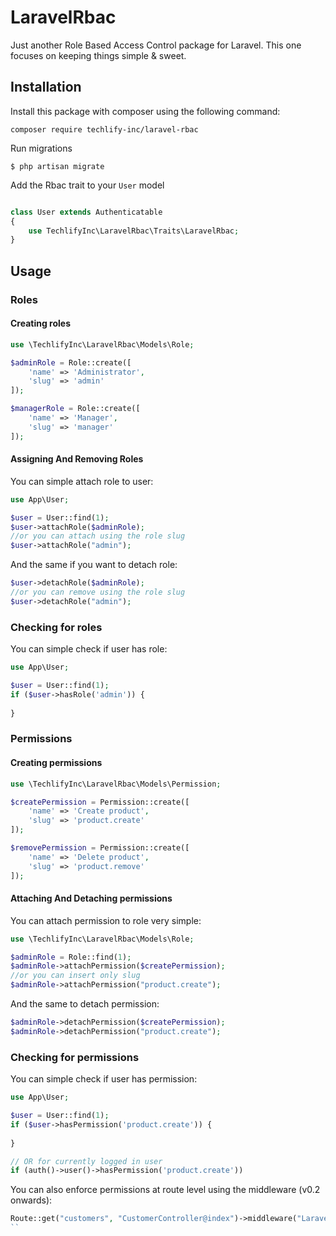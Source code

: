 # LaravelRbac

Just another Role Based Access Control package for Laravel. This one focuses on keeping things simple & sweet. 

## Installation

Install this package with composer using the following command:

```
composer require techlify-inc/laravel-rbac
```

Run migrations

```
$ php artisan migrate
```

Add the Rbac trait to your `User` model

```php

class User extends Authenticatable
{
    use TechlifyInc\LaravelRbac\Traits\LaravelRbac;
}
```

## Usage

### Roles

#### Creating roles

```php
use \TechlifyInc\LaravelRbac\Models\Role;

$adminRole = Role::create([
    'name' => 'Administrator',
    'slug' => 'admin'
]);

$managerRole = Role::create([
    'name' => 'Manager',
    'slug' => 'manager'
]);
```

#### Assigning And Removing Roles
	
You can simple attach role to user:
```php
use App\User;

$user = User::find(1);
$user->attachRole($adminRole);
//or you can attach using the role slug
$user->attachRole("admin");
```
And the same if you want to detach role:
```php
$user->detachRole($adminRole);
//or you can remove using the role slug
$user->detachRole("admin");
```
### Checking for roles

You can simple check if user has role:
```php
use App\User;

$user = User::find(1);
if ($user->hasRole('admin')) {
    
}
```

### Permissions

#### Creating permissions

```php
use \TechlifyInc\LaravelRbac\Models\Permission;

$createPermission = Permission::create([
    'name' => 'Create product',
    'slug' => 'product.create'
]);

$removePermission = Permission::create([
    'name' => 'Delete product',
    'slug' => 'product.remove'
]);
```

#### Attaching And Detaching permissions

You can attach permission to role very simple:
```php
use \TechlifyInc\LaravelRbac\Models\Role;

$adminRole = Role::find(1);
$adminRole->attachPermission($createPermission);
//or you can insert only slug
$adminRole->attachPermission("product.create");
```
And the same to detach permission:
```php
$adminRole->detachPermission($createPermission);
$adminRole->detachPermission("product.create");
```

### Checking for permissions

You can simple check if user has permission:
```php
use App\User;

$user = User::find(1);
if ($user->hasPermission('product.create')) {
    
}

// OR for currently logged in user
if (auth()->user()->hasPermission('product.create'))
```

You can also enforce permissions at route level using the middleware (v0.2 onwards): 

```php
Route::get("customers", "CustomerController@index")->middleware("LaravelRbacEnforcePermission:customer_view");
``